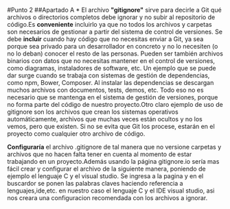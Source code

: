 
#Punto 2
    ##Apartado A
        * El archivo **"gitignore"** sirve para decirle a Git qué archivos o directorios completos debe ignorar y no subir al repositorio de código.Es **conveniente** incluirlo ya que no todos los archivos y carpetas  son necesarios de gestionar a partir del sistema de control de versiones. Se debe **incluir** cuando hay código que no necesitas enviar a Git, ya sea porque sea privado para un desarrollador en concreto y  no lo necesiten (o no lo deban) conocer el resto de las personas. Pueden ser también archivos binarios con datos que no necesitas mantener en el control de versiones, como  diagramas, instaladores de software, etc.
 Un ejemplo que se puede dar surge cuando se trabaja con sistemas de gestión de dependencias, como npm, Bower, Composer. Al instalar las dependencias se descargan  muchos archivos con documentos, tests, demos, etc. Todo eso no es necesario que se mantenga en el sistema de gestión de versiones, porque no forma parte del código de nuestro  proyecto.Otro claro ejemplo de uso de gitignore son los archivos que crean los sistemas operativos automáticamente, archivos que muchas veces están ocultos y no los vemos, pero que existen. Si no se evita que Git los procese, estarán en el proyecto como cualquier otro archivo de código.
 
 
 
 **Configuraría** el archivo .gitignore de tal manera que no versione carpetas y archivos que no hacen falta tener en cuenta al momento de estar trabajando en un proyecto.Además usando la página gitignore.io sería mas fácil crear y configurar el archivo de la siguiente manera, poniendo de ejemplo el lenguaje C y el visual studio. Se ingresa a la pagina y en el buscardor se ponen las palabras claves haciendo referencia a lenguajes,ide,etc. en nuestro caso el lenguaje C y el IDE visual studio, asi nos creara una configuracion recomendada con los archivos a ignorar.
 
 